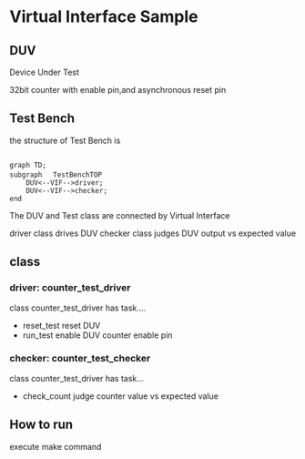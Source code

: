 # Virtual Interface Sample


## DUV
Device Under Test

32bit counter
with enable pin,and asynchronous reset pin


## Test Bench

the structure of Test Bench is
```mermaid

graph TD;
subgraph　 TestBenchTOP
    DUV<--VIF-->driver;
    DUV<--VIF-->checker;
end
```

The DUV and Test class are connected by Virtual Interface

driver class drives DUV
checker class judges DUV output vs expected value

## class

### driver: counter_test_driver
class counter_test_driver has task....
- reset_test
  reset DUV
- run_test
   enable DUV counter enable pin
  
### checker: counter_test_checker

class counter_test_driver has task...
- check_count
  judge counter value vs expected value

##  How to run
  execute make command
